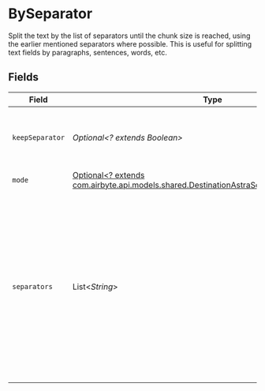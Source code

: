 # BySeparator

Split the text by the list of separators until the chunk size is reached, using the earlier mentioned separators where possible. This is useful for splitting text fields by paragraphs, sentences, words, etc.


## Fields

| Field                                                                                                                                                                                       | Type                                                                                                                                                                                        | Required                                                                                                                                                                                    | Description                                                                                                                                                                                 |
| ------------------------------------------------------------------------------------------------------------------------------------------------------------------------------------------- | ------------------------------------------------------------------------------------------------------------------------------------------------------------------------------------------- | ------------------------------------------------------------------------------------------------------------------------------------------------------------------------------------------- | ------------------------------------------------------------------------------------------------------------------------------------------------------------------------------------------- |
| `keepSeparator`                                                                                                                                                                             | *Optional<? extends Boolean>*                                                                                                                                                               | :heavy_minus_sign:                                                                                                                                                                          | Whether to keep the separator in the resulting chunks                                                                                                                                       |
| `mode`                                                                                                                                                                                      | [Optional<? extends com.airbyte.api.models.shared.DestinationAstraSchemasProcessingMode>](../../models/shared/DestinationAstraSchemasProcessingMode.md)                                     | :heavy_minus_sign:                                                                                                                                                                          | N/A                                                                                                                                                                                         |
| `separators`                                                                                                                                                                                | List<*String*>                                                                                                                                                                              | :heavy_minus_sign:                                                                                                                                                                          | List of separator strings to split text fields by. The separator itself needs to be wrapped in double quotes, e.g. to split by the dot character, use ".". To split by a newline, use "\n". |